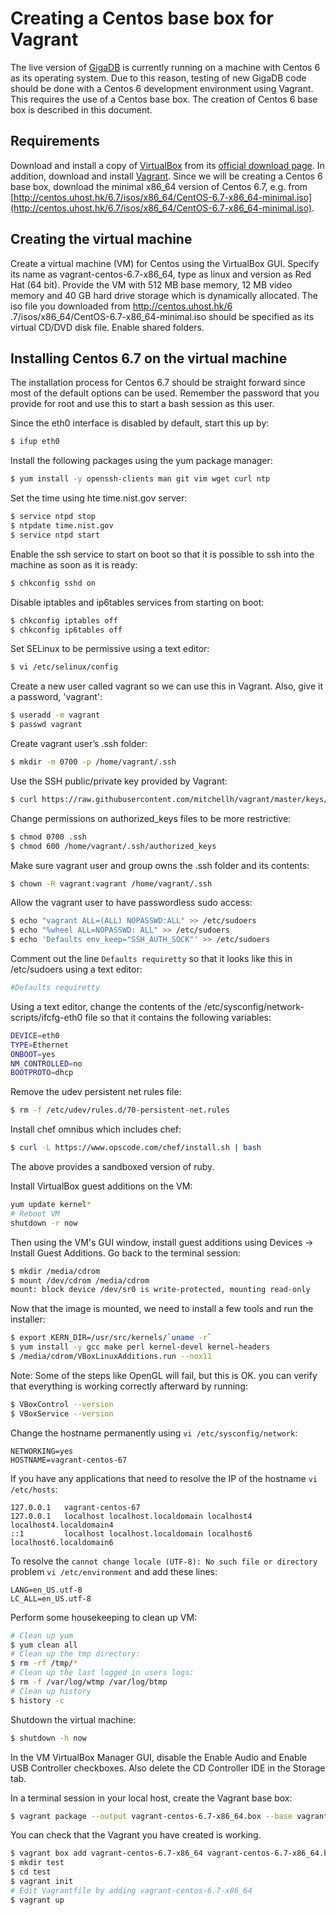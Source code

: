 # Creating a Centos base box for Vagrant

The live version of [GigaDB](http://gigadb.org) is currently running
on a machine with Centos 6 as its operating system. Due to this
reason, testing of new GigaDB code should be done with a
Centos 6 development environment using Vagrant. This requires the use
of a Centos base box. The creation of Centos 6 base box is described
in this document.

## Requirements

Download and install a copy of [VirtualBox](https://www.virtualbox.org)
from its [official download page](https://www.virtualbox.org/wiki/Downloads).
In addition, download and install [Vagrant](https://www.vagrantup.com).
Since we will be creating a Centos 6 base box, download the minimal
x86_64 version of Centos 6.7, e.g. from [http://centos.uhost.hk/6.7/isos/x86_64/CentOS-6.7-x86_64-minimal.iso](http://centos.uhost.hk/6.7/isos/x86_64/CentOS-6.7-x86_64-minimal.iso).

## Creating the virtual machine

Create a virtual machine (VM) for Centos using the VirtualBox GUI.
Specify its name as vagrant-centos-6.7-x86_64, type as linux and
version as Red Hat (64 bit). Provide the VM with 512 MB base memory,
12 MB video memory and 40 GB hard drive storage which is dynamically
allocated. The iso file you downloaded from http://centos.uhost.hk/6
.7/isos/x86_64/CentOS-6.7-x86_64-minimal.iso should be specified as
its virtual CD/DVD disk file. Enable shared folders.

## Installing Centos 6.7 on the virtual machine

The installation process for Centos 6.7 should be straight forward
since most of the default options can be used. Remember the password
that you provide for root and use this to start a bash session as
this user.

Since the eth0 interface is disabled by default, start this up by:

```bash
$ ifup eth0
```

Install the following packages using the yum package manager:

```bash
$ yum install -y openssh-clients man git vim wget curl ntp
```

Set the time using hte time.nist.gov server:

```bash
$ service ntpd stop
$ ntpdate time.nist.gov
$ service ntpd start
```

Enable the ssh service to start on boot so that it is possible to ssh
into the machine as soon as it is ready:

```bash
$ chkconfig sshd on
```

Disable iptables and ip6tables services from starting on boot:

```bash
$ chkconfig iptables off
$ chkconfig ip6tables off
```

Set SELinux to be permissive using a text editor:

```bash
$ vi /etc/selinux/config
```

Create a new user called vagrant so we can use this in Vagrant. Also,
give it a password, 'vagrant':

```bash
$ useradd -m vagrant
$ passwd vagrant
```

Create vagrant user’s .ssh folder:

```bash
$ mkdir -m 0700 -p /home/vagrant/.ssh
```

Use the SSH public/private key provided by Vagrant:

```bash
$ curl https://raw.githubusercontent.com/mitchellh/vagrant/master/keys/vagrant.pub >> /home/vagrant/.ssh/authorized_keys
```

Change permissions on authorized_keys files to be more restrictive:

```bash
$ chmod 0700 .ssh
$ chmod 600 /home/vagrant/.ssh/authorized_keys
```

Make sure vagrant user and group owns the .ssh folder and its contents:

```bash
$ chown -R vagrant:vagrant /home/vagrant/.ssh
```

Allow the vagrant user to have passwordless sudo access:

```bash
$ echo "vagrant	ALL=(ALL) NOPASSWD:ALL" >> /etc/sudoers
$ echo "%wheel ALL=NOPASSWD: ALL" >> /etc/sudoers
$ echo 'Defaults env_keep="SSH_AUTH_SOCK"' >> /etc/sudoers
```

Comment out the line `Defaults requiretty` so that it looks like this
in /etc/sudoers using a text editor:

```bash
#Defaults requiretty
```

Using a text editor, change the contents of the
/etc/sysconfig/network-scripts/ifcfg-eth0 file so that it contains
the following variables:

```bash
DEVICE=eth0
TYPE=Ethernet
ONBOOT=yes
NM_CONTROLLED=no
BOOTPROTO=dhcp
```

Remove the udev persistent net rules file:

```bash
$ rm -f /etc/udev/rules.d/70-persistent-net.rules
```

Install chef omnibus which includes chef:

```bash
$ curl -L https://www.opscode.com/chef/install.sh | bash
```

The above provides a sandboxed version of ruby.

Install VirtualBox guest additions on the VM:

```bash
yum update kernel*
# Reboot VM
shutdown -r now
```

Then using the VM's GUI window, install guest additions using Devices
 -> Install Guest Additions. Go back to the terminal session:

```bash
$ mkdir /media/cdrom
$ mount /dev/cdrom /media/cdrom
mount: block device /dev/sr0 is write-protected, mounting read-only
```

Now that the image is mounted, we need to install a few tools and run
the installer:

```bash
$ export KERN_DIR=/usr/src/kernels/`uname -r`
$ yum install -y gcc make perl kernel-devel kernel-headers
$ /media/cdrom/VBoxLinuxAdditions.run --nox11
```

Note: Some of the steps like OpenGL will fail, but this is OK. you
can verify that everything is working correctly afterward by running:

```bash
$ VBoxControl --version
$ VBoxService --version
```

Change the hostname permanently using `vi /etc/sysconfig/network`:

```
NETWORKING=yes
HOSTNAME=vagrant-centos-67
```

If you have any applications that need to resolve the IP of the
hostname `vi /etc/hosts`:

```
127.0.0.1   vagrant-centos-67
127.0.0.1   localhost localhost.localdomain localhost4 localhost4.localdomain4
::1         localhost localhost.localdomain localhost6 localhost6.localdomain6
```

To resolve the `cannot change locale (UTF-8): No such file or directory`
problem `vi /etc/environment` and add these lines:

```
LANG=en_US.utf-8
LC_ALL=en_US.utf-8
```

Perform some housekeeping to clean up VM:

```bash
# Clean up yum
$ yum clean all
# Clean up the tmp directory:
$ rm -rf /tmp/*
# Clean up the last logged in users logs:
$ rm -f /var/log/wtmp /var/log/btmp
# Clean up history
$ history -c
```

Shutdown the virtual machine:

```bash
$ shutdown -h now
```

In the VM VirtualBox Manager GUI, disable the Enable Audio and Enable
USB Controller checkboxes. Also delete the CD Controller IDE in the
Storage tab.

In a terminal session in your local host, create the Vagrant base box:

```bash
$ vagrant package --output vagrant-centos-6.7-x86_64.box --base vagrant-centos-6.7-x86_64
```

You can check that the Vagrant you have created is working.

```bash
$ vagrant box add vagrant-centos-6.7-x86_64 vagrant-centos-6.7-x86_64.box --provider virtualbox
$ mkdir test
$ cd test
$ vagrant init
# Edit Vagrantfile by adding vagrant-centos-6.7-x86_64
$ vagrant up
```

